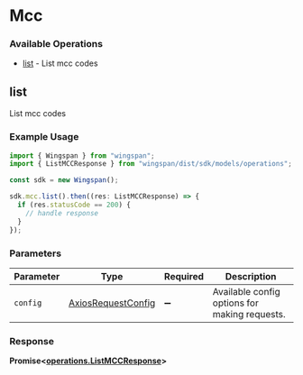 # Mcc

### Available Operations

* [list](#list) - List mcc codes

## list

List mcc codes

### Example Usage

```typescript
import { Wingspan } from "wingspan";
import { ListMCCResponse } from "wingspan/dist/sdk/models/operations";

const sdk = new Wingspan();

sdk.mcc.list().then((res: ListMCCResponse) => {
  if (res.statusCode == 200) {
    // handle response
  }
});
```

### Parameters

| Parameter                                                    | Type                                                         | Required                                                     | Description                                                  |
| ------------------------------------------------------------ | ------------------------------------------------------------ | ------------------------------------------------------------ | ------------------------------------------------------------ |
| `config`                                                     | [AxiosRequestConfig](https://axios-http.com/docs/req_config) | :heavy_minus_sign:                                           | Available config options for making requests.                |


### Response

**Promise<[operations.ListMCCResponse](../../models/operations/listmccresponse.md)>**

